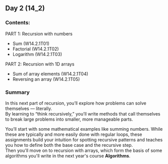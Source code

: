 ## Day 2 (14_2)

### Contents:

PART 1: Recursion with numbers
* Sum (W14.2.1T01)
* Factorial (W14.2.1T02)
* Logarithm (W14.2.1T03)

PART 2: Recursion with 1D arrays
* Sum of array elements (W14.2.1T04)
* Reversing an array (W14.2.1T05)

### Summary  
In this next part of recursion, you’ll explore how problems can solve themselves — literally.\
By learning to “think recursively,” you’ll write methods that call themselves to break large problems into smaller, more manageable parts.

You’ll start with some mathematical examples like summing numbers. While these are typically and more easily done with regular loops, these assignments build your intuition for spotting recursive patterns and teaches you how to define both the base case and the recursive step.\
Then you'll move on to recursion with arrays, which form the basis of some algorithms you'll write in the next year's course **Algorithms**.